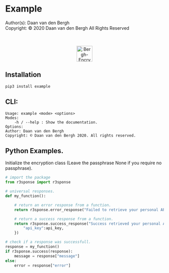 # Example
Author(s):  Daan van den Bergh<br>
Copyright:  © 2020 Daan van den Bergh All Rights Reserved<br>
<br>
<br>
<p align="center">
  <img src="https://github.com/vandenberghinc/storage/blob/master/images/logo.png?raw=true" alt="Bergh-Encryption" width="50"/>
</p>

## Installation
	pip3 install example

## CLI:
	Usage: example <mode> <options> 
	Modes:
	    -h / --help : Show the documentation.
	Options:
	Author: Daan van den Bergh 
	Copyright: © Daan van den Bergh 2020. All rights reserved.

## Python Examples.

Initialize the encryption class (Leave the passphrase None if you require no passphrase).
```python
# import the package
from r3sponse import r3sponse

# universal responses.
def my_function():

	# return an error response from a function.
	return r3sponse.error_response("Failed to retrieve your personal API key")

	# return a success response from a function.
	return r3sponse.success_response("Success retrieved your personal API key", {
		"api_key":api_key,
	})

# check if a response was successfull.
response = my_function()
if r3sponse.success(response):
	message = response["message"]
else:
	error = response["error"]
```


